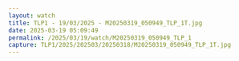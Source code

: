 ```yaml
---
layout: watch
title: TLP1 - 19/03/2025 - M20250319_050949_TLP_1T.jpg
date: 2025-03-19 05:09:49
permalink: /2025/03/19/watch/M20250319_050949_TLP_1
capture: TLP1/2025/202503/20250318/M20250319_050949_TLP_1T.jpg
---
```

